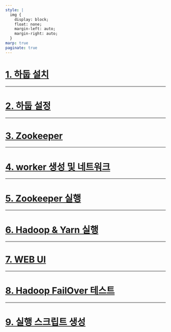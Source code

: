 ```yaml
---
style: |
  img {
    display: block;
    float: none;
    margin-left: auto;
    margin-right: auto;
  }
marp: true
paginate: true
---
```

# [1. 하둡 설치](./1.%20하둡%20설치.md)

---
# [2. 하둡 설정](./2.%20하둡%20설정.md)

---
# [3. Zookeeper](./3.%20Zookeeper.md)

---
# [4. worker 생성 및 네트워크](./4.%20worker%20생성%20및%20네트워크.md)

---
# [5. Zookeeper 실행](./5.%20Zookeeper%20실행.md)

---
# [6. Hadoop & Yarn 실행](./6.%20Hadoop%20&%20Yarn%20실행.md)

---
# [7. WEB UI](./7.%20WEB%20UI.md)

---
# [8. Hadoop FailOver 테스트](./8.%20Hadoop%20FailOver%20테스트.md)

---
# [9. 실행 스크립트 생성](./9.%20실행%20스크립트%20생성.md)





